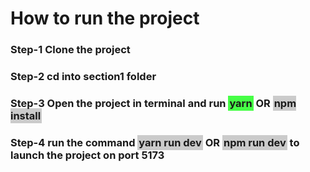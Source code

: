 # How to run the project

### Step-1 Clone the project

### Step-2 cd into section1 folder

### Step-3 Open the project in terminal and run <span style="background-color:rgba(0,255,0,0.72);padding:2px">yarn</span> OR <span style="background-color:rgba(0,0,0,0.2);padding:2px"> npm install</span>

### Step-4 run the command <span style="background-color:rgba(0,0,0,0.2);padding:2px">yarn run dev</span> OR <span style="background-color:rgba(0,0,0,0.2);padding:2px">npm run dev</span> to launch the project on port 5173
